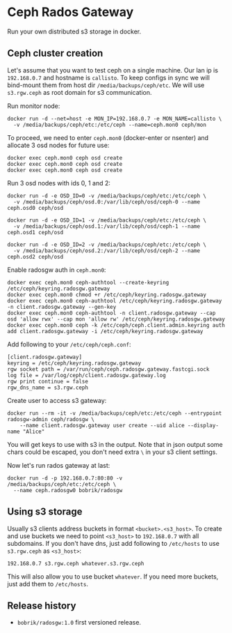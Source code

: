 # Ceph Rados Gateway

Run your own distributed s3 storage in docker.

## Ceph cluster creation

Let's assume that you want to test ceph on a single machine.
Our lan ip is `192.168.0.7` and hostname is `callisto`.
To keep configs in sync we will bind-mount them from host
dir `/media/backups/ceph/etc`. We will use `s3.rgw.ceph`
as root domain for s3 communication.

Run monitor node:

```
docker run -d --net=host -e MON_IP=192.168.0.7 -e MON_NAME=callisto \
  -v /media/backups/ceph/etc:/etc/ceph --name=ceph.mon0 ceph/mon
```

To proceed, we need to enter `ceph.mon0` (docker-enter or nsenter) and
allocate 3 osd nodes for future use:

```
docker exec ceph.mon0 ceph osd create
docker exec ceph.mon0 ceph osd create
docker exec ceph.mon0 ceph osd create
```

Run 3 osd nodes with ids 0, 1 and 2:

```
docker run -d -e OSD_ID=0 -v /media/backups/ceph/etc:/etc/ceph \
  -v /media/backups/ceph/osd.0:/var/lib/ceph/osd/ceph-0 --name ceph.osd0 ceph/osd

docker run -d -e OSD_ID=1 -v /media/backups/ceph/etc:/etc/ceph \
  -v /media/backups/ceph/osd.1:/var/lib/ceph/osd/ceph-1 --name ceph.osd1 ceph/osd

docker run -d -e OSD_ID=2 -v /media/backups/ceph/etc:/etc/ceph \
  -v /media/backups/ceph/osd.2:/var/lib/ceph/osd/ceph-2 --name ceph.osd2 ceph/osd
```

Enable radosgw auth in `ceph.mon0`:

```
docker exec ceph.mon0 ceph-authtool --create-keyring /etc/ceph/keyring.radosgw.gateway
docker exec ceph.mon0 chmod +r /etc/ceph/keyring.radosgw.gateway
docker exec ceph.mon0 ceph-authtool /etc/ceph/keyring.radosgw.gateway -n client.radosgw.gateway --gen-key
docker exec ceph.mon0 ceph-authtool -n client.radosgw.gateway --cap osd 'allow rwx' --cap mon 'allow rw' /etc/ceph/keyring.radosgw.gateway
docker exec ceph.mon0 ceph -k /etc/ceph/ceph.client.admin.keyring auth add client.radosgw.gateway -i /etc/ceph/keyring.radosgw.gateway
```

Add following to your `/etc/ceph/ceph.conf`:

```
[client.radosgw.gateway]
keyring = /etc/ceph/keyring.radosgw.gateway
rgw socket path = /var/run/ceph/ceph.radosgw.gateway.fastcgi.sock
log file = /var/log/ceph/client.radosgw.gateway.log
rgw print continue = false
rgw_dns_name = s3.rgw.ceph
```

Create user to access s3 gateway:

```
docker run --rm -it -v /media/backups/ceph/etc:/etc/ceph --entrypoint radosgw-admin ceph/radosgw \
    --name client.radosgw.gateway user create --uid alice --display-name "Alice"
```

You will get keys to use with s3 in the output. Note that in json output
some chars could be escaped, you don't need extra `\` in your s3 client settings.

Now let's run rados gateway at last:

```
docker run -d -p 192.168.0.7:80:80 -v /media/backups/ceph/etc:/etc/ceph \
  --name ceph.radosgw0 bobrik/radosgw
```

## Using s3 storage

Usually s3 clients address buckets in format `<bucket>.<s3_host>`.
To create and use buckets we need to point `<s3_host>` to `192.168.0.7`
with all subdomains. If you don't have dns, just add following to `/etc/hosts`
to use `s3.rgw.ceph` as `<s3_host>`:

```
192.168.0.7 s3.rgw.ceph whatever.s3.rgw.ceph
```

This will also allow you to use bucket `whatever`. If you need more buckets,
just add them to `/etc/hosts`.

## Release history

* `bobrik/radosgw:1.0` first versioned release.
